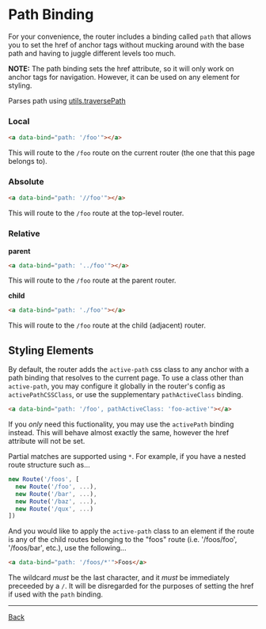 # Path Binding

For your convenience, the router includes a binding called `path` that allows
you to set the href of anchor tags without mucking around with the base path
and having to juggle different levels too much.

**NOTE:** The path binding sets the href attribute, so it will only work on anchor
tags for navigation. However, it can be used on any element for styling.

Parses path using [utils.traversePath](./utils.md#traversePath)

### Local

```html
<a data-bind="path: '/foo'"></a>
```

This will route to the `/foo` route on the current router (the one that this
page belongs to).

### Absolute

```html
<a data-bind="path: '//foo'"></a>
```

This will route to the `/foo` route at the top-level router.

### Relative

**parent**

```html
<a data-bind="path: '../foo'"></a>
```

This will route to the `/foo` route at the parent router.

**child**

```html
<a data-bind="path: './foo'"></a>
```

This will route to the `/foo` route at the child (adjacent) router.

## Styling Elements

By default, the router adds the `active-path` css class to any anchor with a
path binding that resolves to the current page. To use a class other than
`active-path`, you may configure it globally in the router's config as
`activePathCSSClass`, or use the supplementary `pathActiveClass` binding.

```html
<a data-bind="path: '/foo', pathActiveClass: 'foo-active'"></a>
```

If you _only_ need this fuctionality, you may use the `activePath` binding instead. This will behave almost exactly the same, however the href attribute will not be set.

Partial matches are supported using `*`. For example, if you have a nested route structure such as...

```typescript
new Route('/foos', [
  new Route('/foo', ...),
  new Route('/bar', ...),
  new Route('/baz', ...),
  new Route('/qux', ...)
])
```

And you would like to apply the `active-path` class to an element if the route is any of the child routes belonging to the "foos" route (i.e. '/foos/foo', '/foos/bar', etc.), use the following...

```html
<a data-bind="path: '/foos/*'">Foos</a>
```

The wildcard _must_ be the last character, and it _must_ be immediately preceeded by a `/`. It will be disregarded for the purposes of setting the href if used with the `path` binding.

---

[Back](./)

